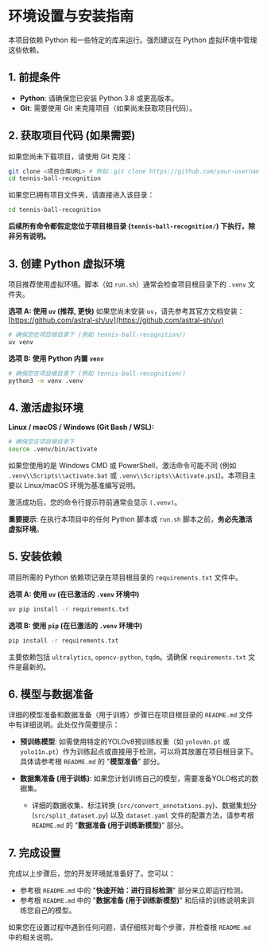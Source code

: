 # 环境设置与安装指南

本项目依赖 Python 和一些特定的库来运行。强烈建议在 Python 虚拟环境中管理这些依赖。

## 1. 前提条件

*   **Python**: 请确保您已安装 Python 3.8 或更高版本。
*   **Git**: 需要使用 Git 来克隆项目（如果尚未获取项目代码）。

## 2. 获取项目代码 (如果需要)

如果您尚未下载项目，请使用 Git 克隆：
```bash
git clone <项目仓库URL> # 例如：git clone https://github.com/your-username/tennis-ball-recognition.git
cd tennis-ball-recognition
```
如果您已拥有项目文件夹，请直接进入该目录：
```bash
cd tennis-ball-recognition
```
**后续所有命令都假定您位于项目根目录 (`tennis-ball-recognition/`) 下执行，除非另有说明。**

## 3. 创建 Python 虚拟环境

项目推荐使用虚拟环境。脚本（如 `run.sh`）通常会检查项目根目录下的 `.venv` 文件夹。

**选项 A: 使用 `uv` (推荐, 更快)**
如果您尚未安装 `uv`，请先参考其官方文档安装：[https://github.com/astral-sh/uv](https://github.com/astral-sh/uv)
```bash
# 确保您在项目根目录下 (例如 tennis-ball-recognition/)
uv venv
```

**选项 B: 使用 Python 内置 `venv`**
```bash
# 确保您在项目根目录下 (例如 tennis-ball-recognition/)
python3 -m venv .venv
```

## 4. 激活虚拟环境

**Linux / macOS / Windows (Git Bash / WSL):**
```bash
# 确保您在项目根目录下
source .venv/bin/activate
```
如果您使用的是 Windows CMD 或 PowerShell，激活命令可能不同 (例如 `.venv\\Scripts\\activate.bat` 或 `.venv\\Scripts\\Activate.ps1`)。本项目主要以 Linux/macOS 环境为基准编写说明。

激活成功后，您的命令行提示符前通常会显示 `(.venv)`。

**重要提示**: 在执行本项目中的任何 Python 脚本或 `run.sh` 脚本之前，**务必先激活虚拟环境**。

## 5. 安装依赖

项目所需的 Python 依赖项记录在项目根目录的 `requirements.txt` 文件中。

**选项 A: 使用 `uv` (在已激活的 `.venv` 环境中)**
```bash
uv pip install -r requirements.txt
```

**选项 B: 使用 `pip` (在已激活的 `.venv` 环境中)**
```bash
pip install -r requirements.txt
```
主要依赖包括 `ultralytics`, `opencv-python`, `tqdm`。请确保 `requirements.txt` 文件是最新的。

## 6. 模型与数据准备

详细的模型准备和数据准备（用于训练）步骤已在项目根目录的 `README.md` 文件中有详细说明。此处仅作简要提示：

*   **预训练模型**: 如需使用特定的YOLOv8预训练权重（如 `yolov8n.pt` 或 `yolo11n.pt`）作为训练起点或直接用于检测，可以将其放置在项目根目录下。具体请参考根 `README.md` 的 "**模型准备**" 部分。

*   **数据集准备 (用于训练)**: 如果您计划训练自己的模型，需要准备YOLO格式的数据集。
    *   详细的数据收集、标注转换 (`src/convert_annotations.py`)、数据集划分 (`src/split_dataset.py`) 以及 `dataset.yaml` 文件的配置方法，请参考根 `README.md` 的 "**数据准备 (用于训练新模型)**" 部分。

## 7. 完成设置

完成以上步骤后，您的开发环境就准备好了。您可以：
*   参考根 `README.md` 中的 "**快速开始：进行目标检测**" 部分来立即运行检测。
*   参考根 `README.md` 中的 "**数据准备 (用于训练新模型)**" 和后续的训练说明来训练您自己的模型。

如果您在设置过程中遇到任何问题，请仔细核对每个步骤，并检查根 `README.md` 中的相关说明。 